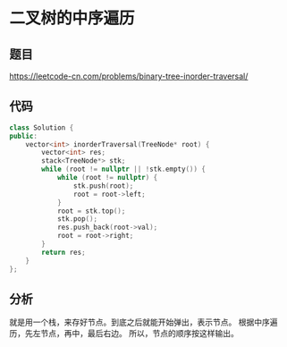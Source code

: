 # 二叉树的中序遍历

## 题目

https://leetcode-cn.com/problems/binary-tree-inorder-traversal/

## 代码

```C++
class Solution {
public:
    vector<int> inorderTraversal(TreeNode* root) {
        vector<int> res;
        stack<TreeNode*> stk;
        while (root != nullptr || !stk.empty()) {
            while (root != nullptr) {
                stk.push(root);
                root = root->left;
            }
            root = stk.top();
            stk.pop();
            res.push_back(root->val);
            root = root->right;
        }
        return res;
    }
};
```

## 分析

就是用一个栈，来存好节点。到底之后就能开始弹出，表示节点。
根据中序遍历，先左节点，再中，最后右边。
所以，节点的顺序按这样输出。
